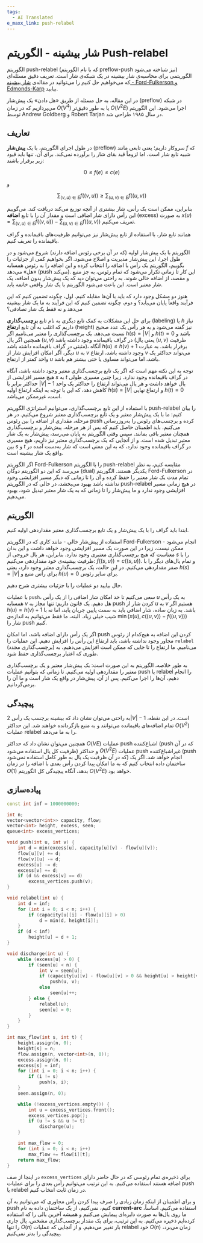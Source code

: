 ```yaml
---
tags:
  - AI Translated
e_maxx_link: push-relabel
---
```


# شار بیشینه - الگوریتم Push-relabel

الگوریتم push-relabel (که با نام الگوریتم preflow-push نیز شناخته می‌شود) الگوریتمی برای محاسبه‌ی شار بیشینه در یک شبکه‌ی شار است.
تعریف دقیق مسئله‌ای که می‌خواهیم حل کنیم را می‌توانید در مقاله‌ی [شار بیشینه - Ford-Fulkerson و Edmonds-Karp](edmonds_karp.md) بیابید.

در این مقاله، به حل مسئله از طریق «هل دادن» یک پیش‌شار (preflow) در شبکه می‌پردازیم که در زمان $O(V^4)$ یا به طور دقیق‌تر $O(V^2 E)$ اجرا می‌شود.
این الگوریتم توسط Andrew Goldberg و Robert Tarjan در سال ۱۹۸۵ طراحی شد.

## تعاریف

در طول اجرای الگوریتم، با یک **پیش‌شار** (preflow) سروکار داریم؛ یعنی تابعی مانند $f$ که شبیه تابع شار است، اما لزوماً قید بقای شار را برآورده نمی‌کند.
برای آن، تنها باید قیود زیر برقرار باشند:

$$0 \le f(e) \le c(e)$$

و

$$\sum_{(v, u) \in E} f((v, u)) \ge \sum_{(u, v) \in E} f((u, v))$$

بنابراین، ممکن است یک رأس، شار بیشتری از آنچه توزیع می‌کند دریافت کند.
می‌گوییم این رأس دارای شار اضافی است و مقدار آن را با تابع **اضافه** (excess) به صورت $x(u) =\sum_{(v, u) \in E} f((v, u)) - \sum_{(u, v) \in E} f((u, v))$ تعریف می‌کنیم.

همانند تابع شار، با استفاده از تابع پیش‌شار نیز می‌توانیم ظرفیت‌های باقیمانده و گراف باقیمانده را تعریف کنیم.

الگوریتم با یک پیش‌شار اولیه (که در آن برخی رئوس اضافه دارند) شروع می‌شود و در طول اجرا، این پیش‌شار مدیریت و اصلاح می‌شود.
اگر بخواهیم کمی از جزئیات را بگوییم، الگوریتم یک رأس با اضافه را انتخاب کرده و این اضافه را به رئوس همسایه «هل» می‌دهد (push می‌کند).
این کار تا زمانی تکرار می‌شود که تمام رئوس، به جز منبع و مقصد، از اضافه خالی شوند.
به راحتی می‌توان دید که یک پیش‌شار بدون اضافه، یک شار معتبر است.
این باعث می‌شود الگوریتم با یک شار واقعی خاتمه یابد.

هنوز دو مشکل وجود دارد که باید با آن‌ها مقابله کنیم.
اول، چگونه تضمین کنیم که این فرآیند واقعاً پایان می‌یابد؟
و دوم، چگونه تضمین کنیم که این فرآیند به ما یک شار بیشینه می‌دهد و نه فقط یک شار تصادفی؟

برای حل این مشکلات به کمک تابع دیگری به نام تابع **برچسب‌گذاری** (labeling) یا $h$ نیاز داریم که اغلب به آن تابع **ارتفاع** (height) نیز گفته می‌شود و به هر رأس یک عدد صحیح نسبت می‌دهد.
یک برچسب‌گذاری را معتبر می‌نامیم اگر $h(s) = |V|$ و $h(t) = 0$ باشد و همچنین اگر یال $(u, v)$ در گراف باقیمانده وجود داشته باشد (یعنی یال $(u, v)$ ظرفیت مثبتی در گراف باقیمانده داشته باشد)، آنگاه $h(u) \le h(v) + 1$ برقرار باشد.
به عبارت دیگر، اگر امکان افزایش شار از $u$ به $v$ وجود داشته باشد، ارتفاع $v$ می‌تواند حداکثر یک واحد کمتر از ارتفاع $u$ باشد، اما می‌تواند مساوی یا حتی بیشتر هم باشد.

توجه به این نکته مهم است که اگر یک تابع برچسب‌گذاری معتبر وجود داشته باشد، آنگاه هیچ مسیر افزایشی از $s$ به $t$ در گراف باقیمانده وجود ندارد.
زیرا چنین مسیری طولی حداکثر برابر با $|V| - 1$ یال خواهد داشت و هر یال می‌تواند ارتفاع را حداکثر یک واحد کاهش دهد، که این با توجه به اینکه ارتفاع اولیه $h(s) = |V|$ و ارتفاع نهایی $h(t) = 0$ است، غیرممکن می‌باشد.

با استفاده از این تابع برچسب‌گذاری، می‌توانیم استراتژی الگوریتم push-relabel را بیان کنیم:
ما با یک پیش‌شار معتبر و یک تابع برچسب‌گذاری معتبر شروع می‌کنیم.
در هر مرحله، مقداری از اضافه را بین رئوس push کرده و برچسب‌های رئوس را به‌روزرسانی می‌کنیم.
باید اطمینان حاصل کنیم که پس از هر مرحله، پیش‌شار و برچسب‌گذاری همچنان معتبر باقی بمانند.
سپس وقتی الگوریتم به پایان می‌رسد، پیش‌شار به یک شار معتبر تبدیل شده است.
و از آنجایی که یک برچسب‌گذاری معتبر نیز داریم، هیچ مسیری بین $s$ و $t$ در گراف باقیمانده وجود ندارد، که به این معنی است که شار به‌دست آمده در واقع یک شار بیشینه است.

اگر الگوریتم Ford-Fulkerson را با الگوریتم push-relabel مقایسه کنیم، به نظر می‌رسد که این دو الگوریتم دوگان (dual) یکدیگر هستند.
الگوریتم Ford-Fulkerson در تمام مدت یک شار معتبر را حفظ کرده و آن را تا زمانی که دیگر مسیر افزایشی وجود نداشته باشد بهبود می‌بخشد، در حالی که در الگوریتم push-relabel در هیچ زمانی مسیر افزایشی وجود ندارد و ما پیش‌شار را تا زمانی که به یک شار معتبر تبدیل شود، بهبود می‌دهیم.

## الگوریتم

ابتدا باید گراف را با یک پیش‌شار و یک تابع برچسب‌گذاری معتبر مقداردهی اولیه کنیم.

استفاده از پیش‌شار خالی - مانند کاری که در الگوریتم Ford-Fulkerson انجام می‌شود - ممکن نیست، زیرا در این صورت یک مسیر افزایشی وجود خواهد داشت و این بدان معناست که هیچ برچسب‌گذاری معتبری وجود ندارد.
بنابراین، هر یال خروجی از $s$ را با ظرفیت بیشینه‌ی خود مقداردهی می‌کنیم: $f((s, u)) = c((s, u))$.
و تمام یال‌های دیگر را با صفر مقداردهی می‌کنیم.
در این حالت، یک برچسب‌گذاری معتبر وجود دارد، یعنی $h(s) = |V|$ برای رأس منبع و $h(u) = 0$ برای سایر رئوس.

حال بیایید دو عملیات را با جزئیات بیشتری شرح دهیم.

با عملیات `push`، سعی می‌کنیم تا حد امکان شار اضافی را از یک رأس $u$ به یک رأس همسایه $v$ هل دهیم.
یک قانون داریم: تنها مجاز به push کردن شار از $u$ به $v$ هستیم اگر $h(u) = h(v) + 1$ باشد.
به زبان ساده، شار اضافی باید به سمت پایین جریان یابد، اما نه با شیب خیلی زیاد.
البته، ما فقط می‌توانیم به اندازه‌ی $\min(x(u), c((u, v)) - f((u, v)))$ شار را push کنیم.

اگر یک رأس دارای اضافه باشد، اما امکان push کردن این اضافه به هیچ‌کدام از رئوس مجاور وجود نداشته باشد، باید ارتفاع این رأس را افزایش دهیم.
این عملیات را `relabel` (برچسب‌گذاری مجدد) می‌نامیم.
ما ارتفاع را تا جایی که ممکن است افزایش می‌دهیم، به طوری که اعتبار برچسب‌گذاری حفظ شود.

به طور خلاصه، الگوریتم به این صورت است:
یک پیش‌شار معتبر و یک برچسب‌گذاری معتبر را مقداردهی اولیه می‌کنیم.
تا زمانی که بتوانیم عملیات push یا relabel را انجام دهیم، آن‌ها را اجرا می‌کنیم.
پس از آن، پیش‌شار در واقع یک شار است و ما آن را برمی‌گردانیم.

## پیچیدگی

به راحتی می‌توان نشان داد که بیشینه برچسب یک رأس $2|V| - 1$ است.
در این نقطه، تمام اضافه‌های باقیمانده می‌توانند و به منبع بازگردانده خواهند شد.
این حداکثر $O(V^2)$ عملیات relabel را به ما می‌دهد.

همچنین می‌توان نشان داد که حداکثر $O(V E)$ عملیات push اشباع‌کننده (push که در آن ظرفیت کل یال استفاده می‌شود) و حداکثر $O(V^2 E)$ عملیات push غیراشباع‌کننده (push که در آن ظرفیت یک یال به طور کامل استفاده نمی‌شود) انجام خواهد شد.
اگر یک ساختمان داده انتخاب کنیم که به ما امکان پیدا کردن رأس بعدی با اضافه را در زمان $O(1)$ بدهد، آنگاه پیچیدگی کل الگوریتم $O(V^2 E)$ خواهد بود.

## پیاده‌سازی

```cpp
const int inf = 1000000000;

int n;
vector<vector<int>> capacity, flow;
vector<int> height, excess, seen;
queue<int> excess_vertices;

void push(int u, int v) {
    int d = min(excess[u], capacity[u][v] - flow[u][v]);
    flow[u][v] += d;
    flow[v][u] -= d;
    excess[u] -= d;
    excess[v] += d;
    if (d && excess[v] == d)
        excess_vertices.push(v);
}

void relabel(int u) {
    int d = inf;
    for (int i = 0; i < n; i++) {
        if (capacity[u][i] - flow[u][i] > 0)
            d = min(d, height[i]);
    }
    if (d < inf)
        height[u] = d + 1;
}

void discharge(int u) {
    while (excess[u] > 0) {
        if (seen[u] < n) {
            int v = seen[u];
            if (capacity[u][v] - flow[u][v] > 0 && height[u] > height[v])
                push(u, v);
            else 
                seen[u]++;
        } else {
            relabel(u);
            seen[u] = 0;
        }
    }
}

int max_flow(int s, int t) {
    height.assign(n, 0);
    height[s] = n;
    flow.assign(n, vector<int>(n, 0));
    excess.assign(n, 0);
    excess[s] = inf;
    for (int i = 0; i < n; i++) {
    	if (i != s)
	        push(s, i);
    }
    seen.assign(n, 0);

    while (!excess_vertices.empty()) {
        int u = excess_vertices.front();
        excess_vertices.pop();
        if (u != s && u != t)
            discharge(u);
    }

    int max_flow = 0;
    for (int i = 0; i < n; i++)
        max_flow += flow[i][t];
    return max_flow;
}
```

در اینجا از صف `excess_vertices` برای ذخیره‌ی تمام رئوسی که در حال حاضر دارای اضافه هستند استفاده می‌کنیم.
به این ترتیب می‌توانیم رأس بعدی را برای عملیات push یا relabel در زمان ثابت انتخاب کنیم.

و برای اطمینان از اینکه زمان زیادی را صرف پیدا کردن رأس مجاوری که می‌توانیم به آن push کنیم، نمی‌کنیم، از یک ساختمان داده به نام **current-arc** استفاده می‌کنیم.
اساساً، ما روی یال‌ها به صورت دایره‌ای پیمایش می‌کنیم و همیشه آخرین یالی را که استفاده کرده‌ایم ذخیره می‌کنیم.
به این ترتیب، برای یک مقدار برچسب‌گذاری مشخص، یال جاری را تنها $O(n)$ بار تغییر می‌دهیم.
و از آنجایی که عملیات relabel خود $O(n)$ زمان می‌برد، پیچیدگی را بدتر نمی‌کنیم.